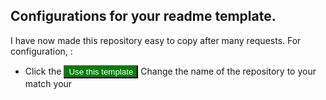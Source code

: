 ## Configurations for your readme template.
I have now made this repository easy to copy after many requests. For configuration, :<br>
* Click the <button style="background-color:green; color:white">Use this template</button> Change the name of the repository to your match your 

